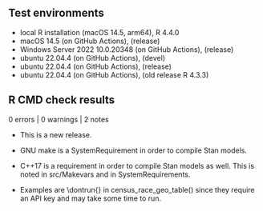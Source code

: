 ## Test environments
* local R installation (macOS 14.5, arm64), R 4.4.0
* macOS 14.5 (on GitHub Actions), (release)
* Windows Server 2022 10.0.20348 (on GitHub Actions), (release)
* ubuntu 22.04.4 (on GitHub Actions), (devel)
* ubuntu 22.04.4 (on GitHub Actions), (release)
* ubuntu 22.04.4 (on GitHub Actions), (old release R 4.3.3)

## R CMD check results

0 errors | 0 warnings | 2 notes

* This is a new release.

* GNU make is a SystemRequirement in order to compile Stan models.

* C++17 is a requirement in order to compile Stan models as well.
  This is noted in src/Makevars and in SystemRequirements.

* Examples are \dontrun{} in census_race_geo_table() since they require an API
key and may take some time to run.
